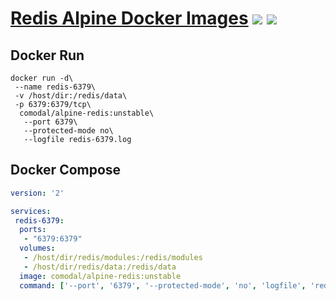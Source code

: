 # [Redis Alpine Docker Images](https://hub.docker.com/r/comodal/alpine-redis/) [![](https://images.microbadger.com/badges/image/comodal/alpine-redis.svg)](https://microbadger.com/images/comodal/alpine-redis "microbadger.com") [![](https://images.microbadger.com/badges/commit/comodal/alpine-redis.svg)](https://microbadger.com/commit/comodal/alpine-redis "microbadger.com")

## Docker Run

```shell
docker run -d\
 --name redis-6379\
 -v /host/dir:/redis/data\
 -p 6379:6379/tcp\
  comodal/alpine-redis:unstable\
   --port 6379\
   --protected-mode no\
   --logfile redis-6379.log
```

## Docker Compose

```yaml
version: '2'

services:
 redis-6379:
  ports:
   - "6379:6379"
  volumes:
   - /host/dir/redis/modules:/redis/modules
   - /host/dir/redis/data:/redis/data
  image: comodal/alpine-redis:unstable
  command: ['--port', '6379', '--protected-mode', 'no', 'logfile', 'redis-6379.log']
```
